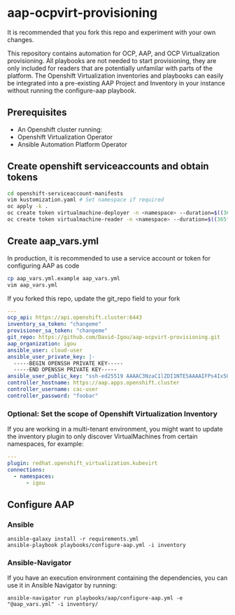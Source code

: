 # aap-ocpvirt-provisioning

It is recommended that you fork this repo and experiment with your own changes.

This repository contains automation for OCP, AAP, and OCP Virtualization provisioning. All playbooks are not needed to start provisioning, they are only included for readers that are potentially unfamilar with parts of the platform. The Openshift Virtualization inventories and playbooks can easily be integrated into a pre-existing AAP Project and Inventory in your instance without running the configure-aap playbook.

## Prerequisites

* An Openshift cluster running:
* Openshift Virtualization Operator
* Ansible Automation Platform Operator

## Create openshift serviceaccounts and obtain tokens

```bash
cd openshift-serviceaccount-manifests
vim kustomization.yaml # Set namespace if required
oc apply -k .
oc create token virtualmachine-deployer -n <namespace> --duration=$((365*24))h
oc create token virtualmachine-reader -n <namespace> --duration=$((365*24))h
```

## Create aap_vars.yml

In production, it is recommended to use a service account or token for configuring AAP as code

```bash
cp aap_vars.yml.example aap_vars.yml
vim aap_vars.yml
```

If you forked this repo, update the git_repo field to your fork

```yaml
---
ocp_api: https://api.openshift.cluster:6443
inventory_sa_token: "changeme"
provisioner_sa_token: "changeme"
git_repo: https://github.com/David-Igou/aap-ocpvirt-provisioning.git
aap_organization: igou
ansible_user: cloud-user
ansible_user_private_key: |-
  -----BEGIN OPENSSH PRIVATE KEY-----
  -----END OPENSSH PRIVATE KEY-----
ansible_user_public_key: "ssh-ed25519 AAAAC3NzaC1lZDI1NTE5AAAAIFPs4Ix5OQSAQnC/TLjxVGyzX+1ClHpWE2+6sT6ufVGR"
controller_hostname: https://aap.apps.openshift.cluster
controller_username: cac-user
controller_password: "foobar"
```

### Optional: Set the scope of Openshift Virtualization Inventory

If you are working in a multi-tenant environment, you might want to update the inventory plugin to only discover VirtualMachines from certain namespaces, for example:

```yaml
---
plugin: redhat.openshift_virtualization.kubevirt
connections:
  - namespaces:
      - igou
```

## Configure AAP

### Ansible

```
ansible-galaxy install -r requirements.yml
ansible-playbook playbooks/configure-aap.yml -i inventory
```

### Ansible-Navigator

If you have an execution environment containing the dependencies, you can use it in Ansible Navigator by running:

`ansible-navigator run playbooks/aap/configure-aap.yml -e "@aap_vars.yml" -i inventory/`

